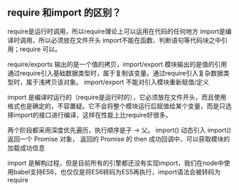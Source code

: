 
## require 和import 的区别？

require是运行时调用，所以require理论上可以运用在代码的任何地方
import是编译时调用，所以必须放在文件开头
import不能在函数、判断语句等代码块之中引用；require 可以。



require/exports 输出的是一个值的拷贝，import/export 模块输出的是值的引用
通过require引入基础数据类型时，属于复制该变量。通过require引入复杂数据类型时，属于浅拷贝该对象。
import/export 不能对引入模块重新赋值/定义



 import 是编译时运行的（require是运行时的），它必须放在文件开头，而且使用格式也是确定的，不容置疑。它不会将整个模块运行后赋值给某个变量，而是只选择import的接口进行编译，这样在性能上比require好很多。


两个阶段都采用深度优先遍历，执行顺序是子 -> 父。
import() 动态引入
import() 返回一个 Promise 对象， 返回的 Promise 的 then 成功回调中，可以获取模块的加载成功信息

 import 是解构过程，但是目前所有的引擎都还没有实现import，我们在node中使用babel支持ES6，也仅仅是将ES6转码为ES5再执行，import语法会被转码为require



